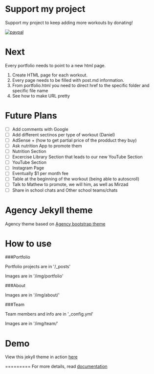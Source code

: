 # Support my project

Support my project to keep adding more workouts by donating!

[![paypal](https://www.paypalobjects.com/en_US/i/btn/btn_donateCC_LG.gif)](https://www.buymeacoffee.com/nikolaandro)

# Next

Every portfolio needs to point to a new html page.

1. Create HTML page for each workout. 
2. Every page needs to be filled with post.md information. 
3. From portfolio.html you need to direct href to the specific folder and specific file name
3. See how to make URL pretty

# Future Plans

- [ ] Add comments with Google
- [ ] Add different sectinos per type of workout (Daniel)
- [ ] AdSense + (how to get partial price of the prodduct they buy) 
- [ ] Ask nutrition App to promote them
- [ ] Nutrition Section
- [ ] Excercise Library Section that leads to our new YouTube Section
- [ ] YouTube Section
- [ ] Instagram Page
- [ ] Eventually $1 per month fee
- [ ] Table at the beginning of the workout (being able to autoscroll)
- [ ] Talk to Mathew to promote, we will him, as well as Mirzad
- [ ] Share in school chats and Other school teams/chats

Agency Jekyll theme
====================

Agency theme based on [Agency bootstrap theme ](https://startbootstrap.com/template-overviews/agency/)

# How to use

###Portfolio 

Portfolio projects are in '/_posts'

Images are in '/img/portfolio'

###About

Images are in '/img/about/'

###Team

Team members and info are in '_config.yml'

Images are in '/img/team/'


# Demo

View this jekyll theme in action [here](https://y7kim.github.io/agency-jekyll-theme)

=========
For more details, read [documentation](http://jekyllrb.com/)
